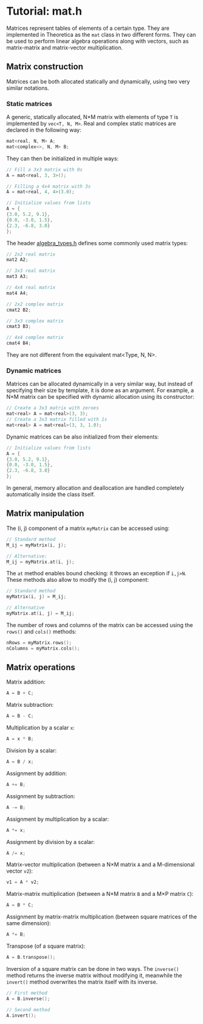 # Tutorial: mat.h

Matrices represent tables of elements of a certain type. They are implemented in Theoretica as the `mat` class in two different forms. They can be used to perform linear algebra operations along with vectors, such as matrix-matrix and matrix-vector multiplication.

## Matrix construction
Matrices can be both allocated statically and dynamically, using two very similar notations.

### Static matrices
A generic, statically allocated, N×M matrix with elements of type `T` is implemented by `vec<T, N, M>`. Real and complex static matrices are declared in the following way:

```cpp
mat<real, N, M> A;
mat<complex<>, N, M> B;
```

They can then be initialized in multiple ways:

```cpp
// Fill a 3x3 matrix with 0s
A = mat<real, 3, 3>();

// Filling a 4x4 matrix with 3s
A = mat<real, 4, 4>(3.0);

// Initialize values from lists
A = {
{3.0, 5.2, 9.1},
{0.0, -3.0, 1.5},
{2.3, -6.8, 3.0}
};  
```

The header [algebra_types.h](https://github.com/chaotic-society/theoretica/blob/master/src/algebra/algebra_types.h) defines some commonly used matrix types:

```cpp
// 2x2 real matrix
mat2 A2;

// 3x3 real matrix
mat3 A3;

// 4x4 real matrix
mat4 A4;

// 2x2 complex matrix
cmat2 B2;

// 3x3 complex matrix
cmat3 B3;

// 4x4 complex matrix
cmat4 B4;
```

They are not different from the equivalent mat<Type, N, N>.

### Dynamic matrices

Matrices can be allocated dynamically in a very similar way, but instead of specifying their size by template, it is done as an argument. For example, a N×M matrix can be specified with dynamic allocation using its constructor:

```cpp
// Create a 3x3 matrix with zeroes
mat<real> A = mat<real>(3, 3);
// Create a 3x3 matrix filled with 1s
mat<real> A = mat<real>(3, 3, 1.0);
```

Dynamic matrices can be also initialized from their elements:

```cpp
// Initialize values from lists
A = {
{3.0, 5.2, 9.1},
{0.0, -3.0, 1.5},
{2.3, -6.8, 3.0}
};  
```

In general, memory allocation and deallocation are handled completely automatically inside the class itself.

## Matrix manipulation

The (i, j) component of a matrix `myMatrix` can be accessed using:

```cpp
// Standard method
M_ij = myMatrix(i, j);

// Alternative:
M_ij = myMatrix.at(i, j);
```

The `at` method enables bound checking: it throws an exception if `i,j>N`. These methods also allow to modify the (i, j) component:

```cpp
// Standard method
myMatrix(i, j) = M_ij;

// Alternative
myMatrix.at(i, j) = M_ij;
```

The number of rows and columns of the matrix can be accessed using the `rows()` and `cols()` methods:

```cpp
nRows = myMatrix.rows();
nColumns = myMatrix.cols();
```

## Matrix operations

Matrix addition:

```cpp
A = B + C;
```

Matrix subtraction:

```cpp
A = B - C;
```

Multiplication by a scalar `x`:

```cpp
A = x * B;
```

Division by a scalar:

```cpp
A = B / x;
```

Assignment by addition:

```cpp
A += B;
```

Assignment by subtraction:

```cpp
A -= B;
```

Assignment by multiplication by a scalar:

```cpp
A *= x;
```

Assignment by division by a scalar:

```cpp
A /= x;
```

Matrix-vector multiplication (between a N×M matrix `A` and a M-dimensional vector `v2`):

```cpp
v1 = A * v2;
```

Matrix-matrix multiplication (between a N×M matrix `B` and a M×P matrix `C`):

```cpp
A = B * C;
```

Assignment by matrix-matrix multiplication (between square matrices of the same dimension):

```cpp
A *= B;
```

Transpose (of a square matrix):

```cpp
A = B.transpose();
```

Inversion of a square matrix can be done in two ways. The `inverse()` method returns the inverse matrix without modifying it, meanwhile the `invert()` method overwrites the matrix itself with its inverse.

```cpp
// First method
A = B.inverse();

// Second method
A.invert();
```
